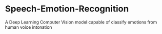 # Speech-Emotion-Recognition
A Deep Learning Computer Vision model capable of classify emotions from human voice intonation
